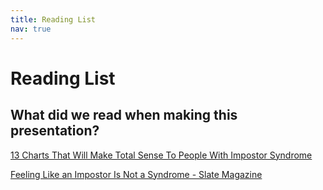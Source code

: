 ```yaml
---
title: Reading List
nav: true
---
```

# Reading List 
## What did we read when making this presentation? 

[13 Charts That Will Make Total Sense To People With Impostor Syndrome](https://www.buzzfeed.com/kristinchirico/13-charts-that-will-make-total-sense-to-people-with-impostor?utm_term=.os66z9v0dz#.nv6ZOwo5VO)

[Feeling Like an Impostor Is Not a Syndrome - Slate Magazine](https://www.slate.com/articles/business/the_ladder/2016/04/is_impostor_syndrome_real_and_does_it_affect_women_more_than_men.html)
